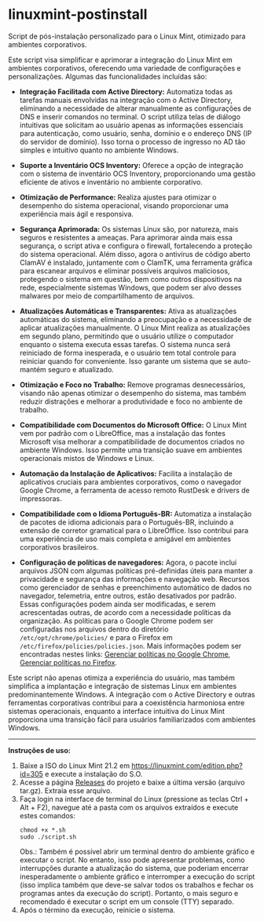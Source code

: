 # linuxmint-postinstall

Script de pós-instalação personalizado para o Linux Mint, otimizado para ambientes corporativos.

Este script visa simplificar e aprimorar a integração do Linux Mint em ambientes corporativos, oferecendo uma variedade de configurações e personalizações. Algumas das funcionalidades incluídas são:

- **Integração Facilitada com Active Directory:** Automatiza todas as tarefas manuais envolvidas na integração com o Active Directory, eliminando a necessidade de alterar manualmente as configurações de DNS e inserir comandos no terminal. O script utiliza telas de diálogo intuitivas que solicitam ao usuário apenas as informações essenciais para autenticação, como usuário, senha, domínio e o endereço DNS (IP do servidor de domínio). Isso torna o processo de ingresso no AD tão simples e intuitivo quanto no ambiente Windows.

- **Suporte a Inventário OCS Inventory:** Oferece a opção de integração com o sistema de inventário OCS Inventory, proporcionando uma gestão eficiente de ativos e inventário no ambiente corporativo.

- **Otimização de Performance:** Realiza ajustes para otimizar o desempenho do sistema operacional, visando proporcionar uma experiência mais ágil e responsiva.

- **Segurança Aprimorada:** Os sistemas Linux são, por natureza, mais seguros e resistentes a ameaças. Para aprimorar ainda mais essa segurança, o script ativa e configura o firewall, fortalecendo a proteção do sistema operacional. Além disso, agora o antivírus de código aberto ClamAV é instalado, juntamente com o ClamTK, uma ferramenta gráfica para escanear arquivos e eliminar possíveis arquivos maliciosos, protegendo o sistema em questão, bem como outros dispositivos na rede, especialmente sistemas Windows, que podem ser alvo desses malwares por meio de compartilhamento de arquivos.

- **Atualizações Automáticas e Transparentes:** Ativa as atualizações automáticas do sistema, eliminando a preocupação e a necessidade de aplicar atualizações manualmente. O Linux Mint realiza as atualizações em segundo plano, permitindo que o usuário utilize o computador enquanto o sistema executa essas tarefas. O sistema nunca será reiniciado de forma inesperada, e o usuário tem total controle para reiniciar quando for conveniente. Isso garante um sistema que se auto-mantém seguro e atualizado.

- **Otimização e Foco no Trabalho:** Remove programas desnecessários, visando não apenas otimizar o desempenho do sistema, mas também reduzir distrações e melhorar a produtividade e foco no ambiente de trabalho.

- **Compatibilidade com Documentos do Microsoft Office:** O Linux Mint vem por padrão com o LibreOffice, mas a instalação das fontes Microsoft visa melhorar a compatibilidade de documentos criados no ambiente Windows. Isso permite uma transição suave em ambientes operacionais mistos de Windows e Linux.

- **Automação da Instalação de Aplicativos:** Facilita a instalação de aplicativos cruciais para ambientes corporativos, como o navegador Google Chrome, a ferramenta de acesso remoto RustDesk e drivers de impressoras.

- **Compatibilidade com o Idioma Português-BR:** Automatiza a instalação de pacotes de idioma adicionais para o Português-BR, incluindo a extensão de corretor gramatical para o LibreOffice. Isso contribui para uma experiência de uso mais completa e amigável em ambientes corporativos brasileiros.
- **Configuração de políticas de navegadores:** Agora, o pacote inclui arquivos JSON com algumas políticas pré-definidas úteis para manter a privacidade e segurança das informações e navegação web. Recursos como gerenciador de senhas e preenchimento automático de dados no navegador, telemetria, entre outros, estão desativados por padrão. Essas configurações podem ainda ser modificadas, e serem acrescentadas outras, de acordo com a necessidade políticas da organização. As políticas para o Google Chrome podem ser configuradas nos arquivos dentro do diretório `/etc/opt/chrome/policies/` e para o Firefox em `/etc/firefox/policies/policies.json`. Mais informações podem ser encontradas nestes links: [Gerenciar políticas no Google Chrome](https://support.google.com/chrome/a/answer/9027408), [Gerenciar políticas no Firefox](https://support.mozilla.org/en-US/kb/managing-policies-linux-desktops).

Este script não apenas otimiza a experiência do usuário, mas também simplifica a implantação e integração de sistemas Linux em ambientes predominantemente Windows. A integração com o Active Directory e outras ferramentas corporativas contribui para a coexistência harmoniosa entre sistemas operacionais, enquanto a interface intuitiva do Linux Mint proporciona uma transição fácil para usuários familiarizados com ambientes Windows.

---

**Instruções de uso:**

1. Baixe a ISO do Linux Mint 21.2 em https://linuxmint.com/edition.php?id=305 e execute a instalação do S.O.
2. Acesse a página [Releases](https://github.com/thiagoneo/linuxmint-postinstall/releases) do projeto e baixe a última versão (arquivo tar.gz). Extraia esse arquivo.
3. Faça login na interface de terminal do Linux (pressione as teclas Ctrl + Alt + F2), navegue até a pasta com os arquivos extraídos e execute estes comandos:
   ```
   chmod +x *.sh
   sudo ./script.sh
   ```
   Obs.: Também é possível abrir um terminal dentro do ambiente gráfico e executar o script. No entanto, isso pode apresentar problemas, como interrupções durante a atualização do sistema, que poderiam encerrar inesperadamente o ambiente gráfico e interromper a execução do script (isso implica também que deve-se salvar todos os trabalhos e fechar os programas antes da execução do script). Portanto, o mais seguro e recomendado é executar o script em um console (TTY) separado.
4. Após o término da execução, reinicie o sistema.

